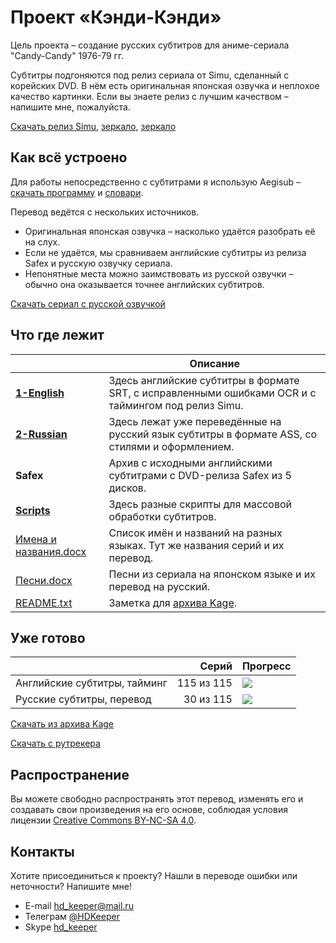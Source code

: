 ﻿# Проект «Кэнди-Кэнди»

Цель проекта – создание русских субтитров для аниме-сериала "Candy-Candy" 1976-79 гг.

Субтитры подгоняются под релиз сериала от Simu, сделанный с корейских DVD.
В нём есть оригинальная японская озвучка и неплохое качество картинки.
Если вы знаете релиз с лучшим качеством – напишите мне, пожалуйста.

[Скачать релиз Simu](https://nyaa.si/view/891914),
[зеркало](https://cloud.mail.ru/public/HpHa/sEV8EDC7Y),
[зеркало](https://nyaa.ink/view/891914)

## Как всё устроено

Для работы непосредственно с субтитрами я использую Aegisub –
[скачать программу](https://github.com/arch1t3cht/Aegisub/releases) и
[словари](https://aegisub.org/downloads/main/#dictionaries).

Перевод ведётся с нескольких источников. 

* Оригинальная японская озвучка – насколько удаётся разобрать её на слух.
* Если не удаётся, мы сравниваем английские субтитры из релиза Safex и русскую озвучку сериала.
* Непонятные места можно заимствовать из русской озвучки – обычно она оказывается точнее английских субтитров.

[Скачать сериал с русской озвучкой](https://rutracker.org/forum/viewtopic.php?t=1503184)

## Что где лежит

|                                                    | Описание                                   |
| -------------------------------------------------- | ------------------------------------------ |
| **[1-English](1-English)**                         | Здесь английские субтитры в формате SRT, с исправленными ошибками OCR и с таймингом под релиз Simu. |
| **[2-Russian](2-Russian)**                         | Здесь лежат уже переведённые на русский язык субтитры в формате ASS, со стилями и оформлением. |
| **Safex**                                          | Архив с исходными английскими субтитрами с DVD-релиза Safex из 5 дисков. |
| **[Scripts](Scripts)**                             | Здесь разные скрипты для массовой обработки субтитров. |
| [Имена и названия.docx](Имена%20и%20названия.docx) | Список имён и названий на разных языках. Тут же названия серий и их перевод. |
| [Песни.docx](Песни.docx)                           | Песни из сериала на японском языке и их перевод на русский. |
| [README.txt](README.txt)                           | Заметка для [архива Kage](http://fansubs.ru/). |

## Уже готово

|                              |      Серий | Прогресс                           |
| ---------------------------- | ---------: | ---------------------------------- |
| Английские субтитры, тайминг | 115 из 115 | ![](https://geps.dev/progress/100) |
| Русские субтитры, перевод    |  30 из 115 | ![](https://geps.dev/progress/26)  |

[Скачать из архива Kage](http://fansubs.ru/base.php?id=7071)

[Скачать с рутрекера](https://rutracker.org/forum/viewtopic.php?t=6410796)

## Распространение

Вы можете свободно распространять этот перевод, изменять его и создавать свои произведения на его основе,
соблюдая условия лицензии [Creative Commons BY-NC-SA 4.0](https://creativecommons.org/licenses/by-nc-sa/4.0/deed.ru).

## Контакты

Хотите присоединиться к проекту? Нашли в переводе ошибки или неточности? Напишите мне!

* E-mail hd_keeper@mail.ru
* Телеграм [@HDKeeper](https://t.me/HDKeeper)
* Skype [hd_keeper](https://join.skype.com/invite/kUFGDOFMLgQo)
